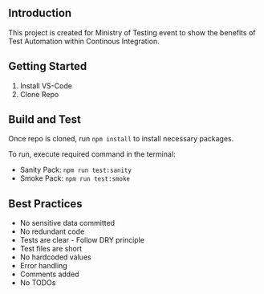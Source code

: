 ## Introduction 
This project is created for Ministry of Testing event to show the benefits of Test Automation within Continous Integration. 

## Getting Started
1.	Install VS-Code
2.	Clone Repo 

## Build and Test
Once repo is cloned, run `npm install` to install necessary packages. 

To run, execute required command in the terminal: 
- Sanity Pack: `npm run test:sanity`
- Smoke Pack: `npm run test:smoke`

## Best Practices
- No sensitive data committed 
- No redundant code
- Tests are clear - Follow DRY principle 
- Test files are short
- No hardcoded values 
- Error handling 
- Comments added
- No TODOs 